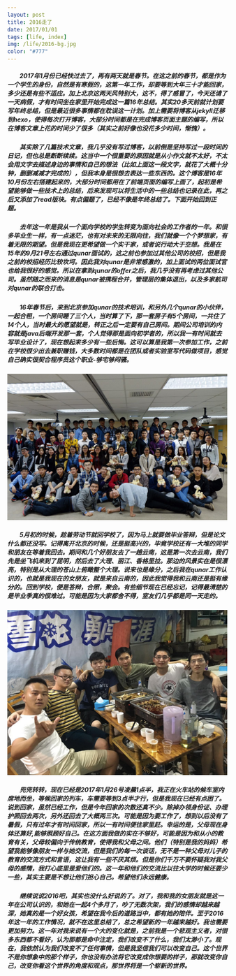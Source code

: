 ```yaml
---
layout: post
title: 2016走了
date: 2017/01/01
tags: [life, index]
img: /life/2016-bg.jpg
color: "#777"
---
```


##### 　　2017年1月份已经快过去了，再有两天就是春节。在这之前的春节，都是作为一个学生的身份，自然是有寒假的，这第一年工作，却要等到大年三十才能回家，多少还是有些不适应。加上北京这两天风特别大，这不，得了感冒了，今天还请了一天病假，才有时间坐在家里开始完成这一篇16年总结。其实20多天前就计划要写年终总结，但是最近很多事情都在耽误这一计划。加上需要将博客从jekyll迁移到hexo，使得每次打开博客，大部分时间都是在完成博客页面主题的编写，所以在博客文章上花的时间少了很多（其实之前好像也没花多少时间，惭愧）。
<!--more-->

##### 　　其实除了几篇技术文章，我几乎没有写过博客，以前倒是坚持写过一段时间的日记，但也总是断断续续。这当中一个很重要的原因就是从小作文就不太好，不太会用文字去描述身边的事情和自己的想法（比如上面这一段文字，就花了大概十分钟，删删减减才完成的），但我本身是很想去表达一些东西的。这个博客是16年10月份左右搭建起来的，大部分时间都用在了前端页面的编写上面了，起初是希望能够做一些技术上的总结，后来发现可以将生活中的一些总结也记录在此，再之后又添加了read版块。有点偏题了，已经不像是年终总结了。下面开始回到正题。

##### 　　去年这一年是我从一个面向学校的学生转变为面向社会的工作者的一年。和很多毕业生一样，有一点迷茫，也有对未来的无限向往，我们就像一个个梦想家，有着无限的期望。但是我现在更希望做一个实干家，或者说行动大于空想。我是在15年的9月21号左右通过qunar面试的，这之前也参加过其他公司的校招，但是我之前的校招经历比较坎坷。因此我对qunar是非常感激的，加上面试的两位面试官也给我很好的感觉。所以在拿到qunar的offer之后，我几乎没有再考虑过其他公司。虽然随之而来的消息是qunar被携程合并，管理层的集体退出，以及多家航司对qunar的联合打击。

##### 　　16年春节后，来到北京参加qunar的技术培训，和另外几个qunar的小伙伴，一起合租，一个房间睡了三个人，当时算了下，那一套房子有5个房间，一共住了14个人，当时最大的愿望就是，转正之后一定要有自己房间。期间公司培训的内容就是java后端开发那一套，个人觉得那是面向初学者的，所以我一有时间就去写毕业设计了，现在想起来多少有一些后悔。这可以算是我第一次参加工作，之前在学校很少出去兼职赚钱，大多数时间都是在团队或者实验室写代码做项目，感觉自己确实很契合程序员这个职业-够宅够闷骚。
![2016-qunar技术培训照片](../../img/life/2016-qunar.jpeg)

##### 　　5月初的时候，趁着劳动节就回学校了，因为马上就要做毕业答辩，但是论文什么都还没写。记得离开北京的时候，还是挺高兴的，毕竟学校还有一大堆的同学和朋友在等着我回去。期间和几个好朋友去了一趟云南，这是第一次去云南，我们先是坐飞机来到了昆明，然后去了大理、丽江、香格里拉。那边的风景实在是很漂亮，特别是从大理的苍山上俯瞰整个大理。说来也是缘分，之后我在qunar工作认识的，也就是我现在的女朋友，就是来自云南的，因此我觉得我和云南还是挺有缘分的。回到学校，便是答辩，合照，聚会。有些细节现在已经忘记，记得最清楚的是毕业季真的很难过。可能是因为大家都舍不得，室友们几乎都是同一天走的。
![2016-室友毕业小聚](../../img/life/2016-roommate.jpeg)

##### 　　兜兜转转，现在已经是2017年1月26号凌晨1点半，我正在火车站的候车室内席地而坐，等候回家的列车，车需要等到3点半才行，但是我现在已经有点困了。说到回家，虽然已经工作，但是今年回家的次数还真不少。除掉办领身份证、办理护照回去两次，另外还回去了大概两三次。可能是因为要工作了，想到以后没有了暑假，只有过年才有时间回家，所以一有时间便往家里赶。幸运的是，父母现在身体还算好,能够照顾好自己。在这方面我做的实在不够好，可能是因为和从小的教育有关，父母较偏向于传统教育，使得我和父母之间。他们（特别是我的妈妈）希望我能够像朋友一样与她交流，但是我们的每一次谈话，无不是一种父母对儿子的教育的交流方式和言语，这让我有一些不厌其烦。但是你们千万不要怀疑我对我父母的感情，我打心底里是爱他们的。这一年和他们的交流比以往大学的时候还要少一些，其实主要是不想让他们担心自己。希望他们永远健康。

##### 　　继续说说2016吧，其实也没什么好说的了。对了，我和我的女朋友就是这一年在公司认识的，和她在一起4个多月了，吵了无数次架，我们的感情却越来越深，她真的是一个好女孩，希望在我今后的道路当中，都有她的陪伴。至于2016年这一年的工作情况，就不在这里总结了，总之希望新的一年越来越好。我也需要更加努力。这一年对我来说有一个大的变化就是，之前我是一个悲观主义者，对很多东西都不看好，认为那都是命中注定，我们改变不了什么，我们太渺小了。现在，我依然认为我们改变不了任何事情，但是我坚信我们可以改变自己。这个世界不是你想象中的那个样子，你也没有办法将它改变成你想要的样子，那就改变你自己，改变你看这个世界的角度和观点，那世界将是一个崭新的世界。
